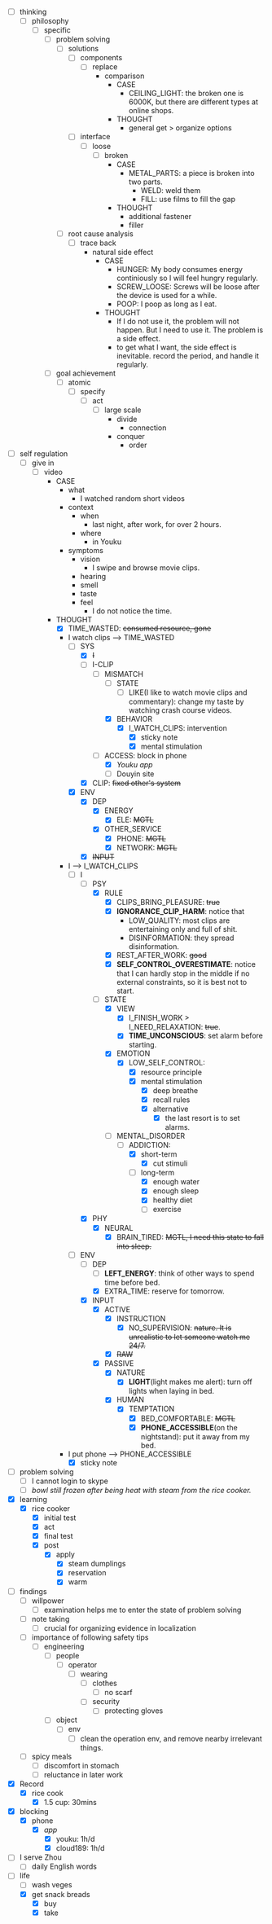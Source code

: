 - [ ] thinking
    - [ ] philosophy
        - [ ] specific
            - [ ] problem solving
                - [ ] solutions
                    - [ ] components
                        - [ ] replace
                            - comparison
                                - CASE
                                    - CEILING_LIGHT: the broken one is 6000K, but there are different types at online shops.
                                - THOUGHT
                                    - general get > organize options
                    - [ ] interface
                        - [ ] loose
                            - [ ] broken
                                - CASE
                                    - METAL_PARTS: a piece is broken into two parts.
                                        - WELD: weld them
                                        - FILL: use films to fill the gap
                                - THOUGHT
                                    - additional fastener
                                    - filler
                - [ ] root cause analysis
                    - [ ] trace back
                        - natural side effect
                            - CASE
                                - HUNGER: My body consumes energy continiously so I will feel hungry regularly.
                                - SCREW_LOOSE: Screws will be loose after the device is used for a while.
                                - POOP: I poop as long as I eat.
                            - THOUGHT
                                - If I do not use it, the problem will not happen. But I need to use it. The problem is a side effect.
                                - to get what I want, the side effect is inevitable. record the period, and handle it regularly.
            - [ ] goal achievement
                - [ ] atomic
                    - [ ] specify
                        - [ ] act
                            - [ ] large scale
                                - divide
                                    - connection
                                - conquer
                                    - order
- [ ] self regulation
    - [ ] give in
        - [ ] video
            - CASE
                - what
                    - I watched random short videos 
                - context
                    - when
                        - last night, after work, for over 2 hours.
                    - where 
                        - in Youku
                - symptoms
                    - vision
                        - I swipe and browse movie clips.
                    - hearing
                    - smell
                    - taste
                    - feel
                        - I do not notice the time.
            - THOUGHT
                - [x] TIME_WASTED: ~~consumed resource, gone~~
                - I watch clips --> TIME_WASTED
                    - [ ] SYS
                        - [x] ~~I~~
                        - [ ] I-CLIP
                            - [ ] MISMATCH
                                - [ ] STATE
                                    - [ ] LIKE(I like to watch movie clips and commentary): change my taste by watching crash course videos.
                                - [x] BEHAVIOR
                                    - [x] I_WATCH_CLIPS: intervention
                                        - [x] sticky note
                                        - [x] mental stimulation
                            - [ ] ACCESS: block in phone
                                - [x] *Youku app*
                                - [ ] Douyin site
                        - [x] CLIP: ~~fixed other's system~~
                    - [x] ENV
                        - [x] DEP
                            - [x] ENERGY
                                - [x] ELE: ~~MGTL~~
                            - [x] OTHER_SERVICE
                                - [x] PHONE: ~~MGTL~~
                                - [x] NETWORK: ~~MGTL~~
                        - [x] ~~INPUT~~
                - I --> I_WATCH_CLIPS
                    - [ ] I
                        - [ ] PSY
                            - [x] RULE
                                - [x] CLIPS_BRING_PLEASURE: ~~true~~
                                - [x] **IGNORANCE_CLIP_HARM**: notice that
                                    - LOW_QUALITY: most clips are entertaining only and full of shit.
                                    - DISINFORMATION: they spread disinformation.
                                - [x] REST_AFTER_WORK: ~~good~~
                                - [x] **SELF_CONTROL_OVERESTIMATE**: notice that I can hardly stop in the middle if no external constraints, so it is best not to start.
                            - [ ] STATE
                                - [x] VIEW
                                    - [x] I_FINISH_WORK > I_NEED_RELAXATION: ~~true~~.
                                    - [x] **TIME_UNCONSCIOUS**: set alarm before starting.
                                - [x] EMOTION
                                    - [x] LOW_SELF_CONTROL:
                                        - [x] resource principle
                                        - [x] mental stimulation
                                            - [x] deep breathe
                                            - [x] recall rules
                                            - [x] alternative
                                                - [x] the last resort is to set alarms.
                                - [ ] MENTAL_DISORDER
                                    - [ ] ADDICTION:
                                        - [x] short-term
                                            - [x] cut stimuli
                                        - [ ] long-term
                                            - [x] enough water
                                            - [x] enough sleep
                                            - [x] healthy diet
                                            - [ ] exercise
                        - [x] PHY
                            - [x] NEURAL
                                - [x] BRAIN_TIRED: ~~MGTL, I need this state to fall into sleep.~~
                    - [ ] ENV
                        - [ ] DEP
                            - [ ] **LEFT_ENERGY**: think of other ways to spend time before bed.
                            - [x] EXTRA_TIME: reserve for tomorrow.
                        - [x] INPUT
                            - [x] ACTIVE
                                - [x] INSTRUCTION
                                    - [x] NO_SUPERVISION: ~~nature. It is unrealistic to let someone watch me 24/7.~~ 
                                - [x] ~~RAW~~
                            - [x] PASSIVE
                                - [x] NATURE
                                    - [x] **LIGHT**(light makes me alert): turn off lights when laying in bed.
                                - [x] HUMAN
                                    - [x] TEMPTATION
                                        - [x] BED_COMFORTABLE: ~~MGTL~~
                                        - [x] **PHONE_ACCESSIBLE**(on the nightstand): put it away from my bed.
                - I put phone --> PHONE_ACCESSIBLE
                    - [x] sticky note
- [ ] problem solving
    - [ ] I cannot login to skype
    - [ ] *bowl still frozen after being heat with steam from the rice cooker.* 
- [x] learning
    - [x] rice cooker
        - [x] initial test
        - [x] act
        - [x] final test
        - [x] post
            - [x] apply
                - [x] steam dumplings
                - [x] reservation
                - [x] warm
- [ ] findings
    - [ ] willpower
        - [ ] examination helps me to enter the state of problem solving
    - [ ] note taking
        - [ ] crucial for organizing evidence in localization
    - [ ] importance of following safety tips
        - [ ] engineering
            - [ ] people
                - [ ] operator
                    - [ ] wearing
                        - [ ] clothes
                            - [ ] no scarf
                        - [ ] security
                            - [ ] protecting gloves
            - [ ] object
                - [ ] env
                    - [ ] clean the operation env, and remove nearby irrelevant things.
    - [ ] spicy meals
        - [ ] discomfort in stomach
        - [ ] reluctance in later work
- [x] Record
    - [x] rice cook
        - [x] 1.5 cup: 30mins
- [x] blocking
    - [x] phone
        - [x] *app*
            - [x] youku: 1h/d
            - [x] cloud189: 1h/d
- [ ] I serve Zhou
    - [ ] daily English words
- [ ] life
    - [ ] wash veges
    - [x] get snack breads
        - [x] buy
        - [x] take